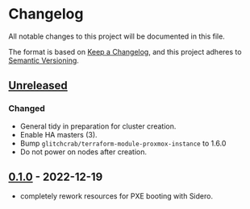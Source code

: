 # Changelog

All notable changes to this project will be documented in this file.

The format is based on [Keep a Changelog](https://keepachangelog.com/en/1.0.0/),
and this project adheres to [Semantic Versioning](https://semver.org/spec/v2.0.0.html).

## [Unreleased]

### Changed

- General tidy in preparation for cluster creation.
- Enable HA masters (3).
- Bump `glitchcrab/terraform-module-proxmox-instance` to 1.6.0
- Do not power on nodes after creation.

## [0.1.0] - 2022-12-19

- completely rework resources for PXE booting with Sidero.

[Unreleased]: https://github.com/a7d-corp/homelab-k8s-cluster-room101-a7d-mc/compare/v0.1.0...HEAD
[0.1.0]: https://github.com/a7d-corp/homelab-k8s-cluster-room101-a7d-mc/releases/tag/v0.1.0
